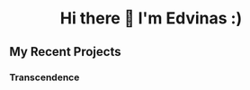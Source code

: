 <h1 align="center">Hi there 👋 I'm Edvinas :)</h1>
<h2>My Recent Projects</h2>
<h3>Transcendence</h3>

<br>
<!--

Here are some ideas to get you started:

- 🔭 I’m currently working on ...
- 🌱 I’m currently learning ...
- 👯 I’m looking to collaborate on ...
- 🤔 I’m looking for help with ...
- 💬 Ask me about ...
- 📫 How to reach me: ...
- 😄 Pronouns: ...
- ⚡ Fun fact: ...
-->
